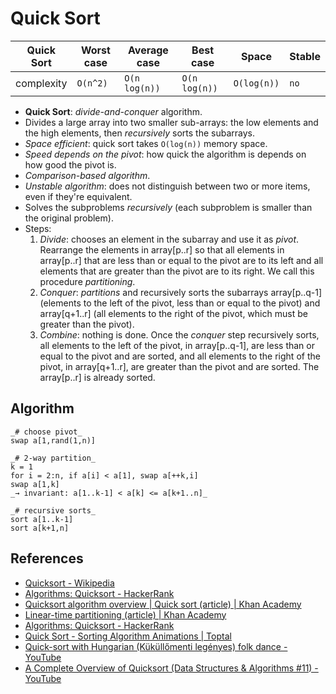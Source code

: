 # Quick Sort

| Quick Sort | Worst case | Average case  | Best case     | Space       | Stable |
| ---------- | ---------- | ------------- | ------------- | ----------- | ------ |
| complexity | `O(n^2)`   | `O(n log(n))` | `O(n log(n))` | `O(log(n))` | `no`   |

- **Quick Sort**: _divide-and-conquer_ algorithm.
- Divides a large array into two smaller sub-arrays: the low elements and the high elements, then
  _recursively_ sorts the subarrays.
- _Space efficient_: quick sort takes `O(log(n))` memory space.
- _Speed depends on the pivot_: how quick the algorithm is depends on how good the pivot is.
- _Comparison-based algorithm_.
- _Unstable algorithm_: does not distinguish between two or more items, even if they're equivalent.
- Solves the subproblems _recursively_ (each subproblem is smaller than the original problem).
- Steps:
  1. _Divide_: chooses an element in the subarray and use it as _pivot_. Rearrange the elements in
     array[p..r] so that all elements in array[p..r] that are less than or equal to the pivot are to
     its left and all elements that are greater than the pivot are to its right. We call this
     procedure _partitioning_.
  2. _Conquer_: _partitions_ and recursively sorts the subarrays array[p..q-1] (elements to the left
     of the pivot, less than or equal to the pivot) and array[q+1..r] (all elements to the right of
     the pivot, which must be greater than the pivot).
  3. _Combine_: nothing is done. Once the _conquer_ step recursively sorts, all elements to the left
     of the pivot, in array[p..q-1], are less than or equal to the pivot and are sorted, and all
     elements to the right of the pivot, in array[q+1..r], are greater than the pivot and are
     sorted. The array[p..r] is already sorted.

## Algorithm

```pseudocode
_# choose pivot_
swap a[1,rand(1,n)]

_# 2-way partition_
k = 1
for i = 2:n, if a[i] < a[1], swap a[++k,i]
swap a[1,k]
_→ invariant: a[1..k-1] < a[k] <= a[k+1..n]_

_# recursive sorts_
sort a[1..k-1]
sort a[k+1,n]
```

## References

- [Quicksort - Wikipedia](https://en.wikipedia.org/wiki/Quicksort)
- [Algorithms: Quicksort - HackerRank](https://www.youtube.com/watch?v=SLauY6PpjW4)
- [Quicksort algorithm overview | Quick sort (article) | Khan Academy](https://www.khanacademy.org/computing/computer-science/algorithms/quick-sort/a/overview-of-quicksort)
- [Linear-time partitioning (article) | Khan Academy](https://www.khanacademy.org/computing/computer-science/algorithms/quick-sort/a/linear-time-partitioning)
- [Algorithms: Quicksort - HackerRank](https://www.youtube.com/watch?v=SLauY6PpjW4)
- [Quick Sort - Sorting Algorithm Animations | Toptal](https://www.toptal.com/developers/sorting-algorithms/quick-sort)
- [Quick-sort with Hungarian (Küküllőmenti legényes) folk dance - YouTube](https://www.youtube.com/watch?v=ywWBy6J5gz8)
- [A Complete Overview of Quicksort (Data Structures & Algorithms #11) - YouTube](https://www.youtube.com/watch?v=0SkOjNaO1XY)
